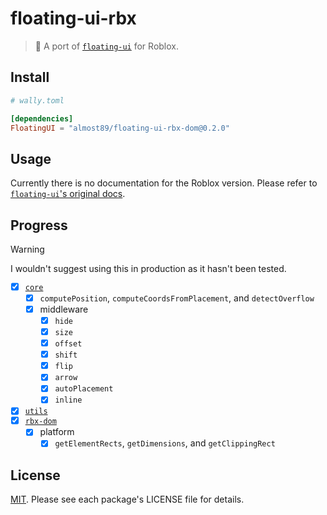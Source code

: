 # floating-ui-rbx

> 🎈 A port of [`floating-ui`](https://github.com/floating-ui/floating-ui) for Roblox.

## Install

```toml
# wally.toml

[dependencies]
FloatingUI = "almost89/floating-ui-rbx-dom@0.2.0"
```

## Usage

Currently there is no documentation for the Roblox version. Please refer to [`floating-ui`'s original docs](https://floating-ui.com/docs/getting-started).

## Progress

> [!WARNING]
> I wouldn't suggest using this in production as it hasn't been tested.

- [x] [`core`](/modules/core/)
  - [x] `computePosition`, `computeCoordsFromPlacement`, and `detectOverflow`
  - [x] middleware
    - [x] `hide`
    - [x] `size`
    - [x] `offset`
    - [x] `shift`
    - [x] `flip`
    - [x] `arrow`
    - [x] `autoPlacement`
    - [x] `inline`
- [x] [`utils`](/modules/rbx-dom/)
- [x] [`rbx-dom`](/modules/rbx-dom/)
  - [x] platform
    - [x] `getElementRects`, `getDimensions`, and `getClippingRect`

## License

[MIT](https://opensource.org/license/mit/). Please see each package's LICENSE file for details.
